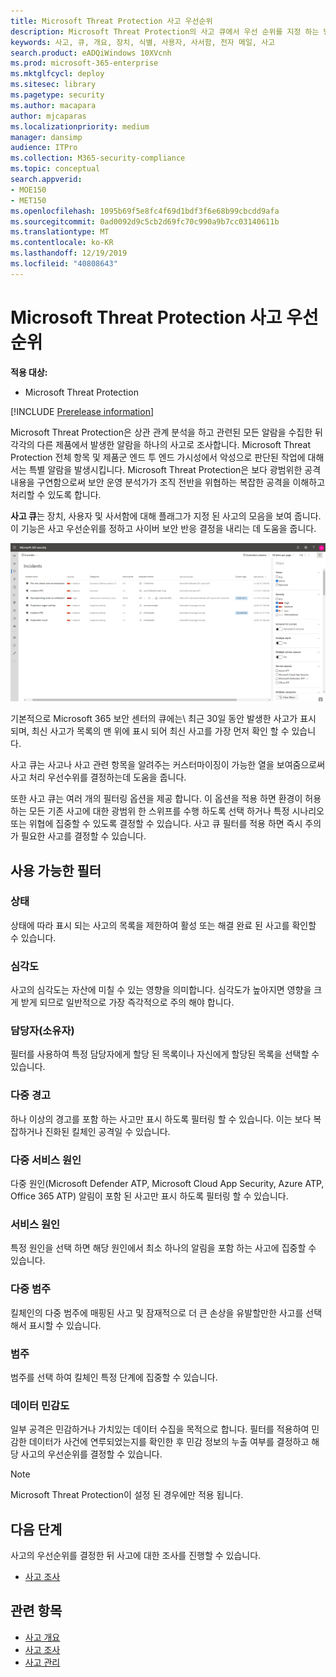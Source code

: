 ```yaml
---
title: Microsoft Threat Protection 사고 우선순위
description: Microsoft Threat Protection의 사고 큐에서 우선 순위를 지정 하는 방법을 알아봅니다.
keywords: 사고, 큐, 개요, 장치, 식별, 사용자, 사서함, 전자 메일, 사고
search.product: eADQiWindows 10XVcnh
ms.prod: microsoft-365-enterprise
ms.mktglfcycl: deploy
ms.sitesec: library
ms.pagetype: security
ms.author: macapara
author: mjcaparas
ms.localizationpriority: medium
manager: dansimp
audience: ITPro
ms.collection: M365-security-compliance
ms.topic: conceptual
search.appverid:
- MOE150
- MET150
ms.openlocfilehash: 1095b69f5e8fc4f69d1bdf3f6e68b99cbcdd9afa
ms.sourcegitcommit: 0ad0092d9c5cb2d69fc70c990a9b7cc03140611b
ms.translationtype: MT
ms.contentlocale: ko-KR
ms.lasthandoff: 12/19/2019
ms.locfileid: "40808643"
---
```

# <a name="prioritize-incidents-in-microsoft-threat-protection"></a>Microsoft Threat Protection 사고 우선순위

**적용 대상:**
- Microsoft Threat Protection 

[!INCLUDE [Prerelease information](../includes/prerelease.md)]

Microsoft Threat Protection은 상관 관계 분석을 하고 관련된 모든 알람을 수집한 뒤 각각의 다른 제품에서 발생한 알람을 하나의 사고로 조사합니다.  Microsoft Threat Protection 전체 항목 및 제품군 엔드 투 엔드 가시성에서 악성으로 판단된 작업에 대해서는 특별 알람을 발생시킵니다.  Microsoft Threat Protection은 보다 광범위한 공격내용을 구연함으로써 보안 운영 분석가가 조직 전반을 위협하는 복잡한 공격을 이해하고 처리할 수 있도록 합니다. 


**사고 큐**는 장치, 사용자 및 사서함에 대해 플래그가 지정 된 사고의 모음을 보여 줍니다. 이 기능은 사고 우선순위를 정하고 사이버 보안 반응 결정을 내리는 데 도움을 줍니다.


![사고 큐의 이미지](../images/incidents-queue.png) 

기본적으로 Microsoft 365 보안 센터의 큐에는\ 최근 30일 동안 발생한 사고가 표시 되며, 최신 사고가 목록의 맨 위에 표시 되어 최신 사고를 가장 먼저 확인 할 수 있습니다. 

사고 큐는 사고나 사고 관련 항목을 알려주는 커스터마이징이 가능한 열을 보여줌으로써 사고 처리 우선수위를 결정하는데 도움을 줍니다. 

또한 사고 큐는 여러 개의 필터링 옵션을 제공 합니다. 이 옵션을 적용 하면 환경이 허용하는 모든 기존 사고에 대한 광범위 한 스위프를 수행 하도록 선택 하거나 특정 시나리오 또는 위협에 집중할 수 있도록 결정할 수 있습니다. 사고 큐 필터를 적용 하면 즉시 주의가 필요한 사고를 결정할 수 있습니다. 

## <a name="available-filters"></a>사용 가능한 필터

### <a name="status"></a>상태
상태에 따라 표시 되는 사고의 목록을 제한하여 활성 또는 해결 완료 된 사고를 확인할 수 있습니다.

### <a name="severity"></a>심각도
사고의 심각도는 자산에 미칠 수 있는 영향을 의미합니다.  심각도가 높아지면 영향을 크게 받게 되므로 일반적으로 가장 즉각적으로 주의 해야 합니다. 

### <a name="assigned-to-owner"></a>담당자(소유자)
필터를 사용하여 특정 담당자에게 할당 된 목록이나 자신에게 할당된 목록을 선택할 수 있습니다. 

### <a name="multiple-alerts"></a>다중 경고  
하나 이상의 경고를 포함 하는 사고만 표시 하도록 필터링 할 수 있습니다.  이는 보다 복잡하거나 진화된 킬체인 공격일 수 있습니다.  


### <a name="multiple-service-sources"></a>다중 서비스 원인 
다중 원인(Microsoft Defender ATP, Microsoft Cloud App Security, Azure ATP, Office 365 ATP) 알림이 포함 된 사고만 표시 하도록 필터링 할 수 있습니다. 
### <a name="service-sources"></a>서비스 원인
특정 원인을 선택 하면 해당 원인에서 최소 하나의 알림을 포함 하는 사고에 집중할 수 있습니다. 

### <a name="multiple-categories"></a>다중 범주 
킬체인의 다중 범주에 매핑된 사고 및 잠재적으로 더 큰 손상을 유발할만한 사고를 선택해서 표시할 수 있습니다. 

### <a name="categories"></a>범주
범주를 선택 하여 킬체인 특정 단계에 집중할 수 있습니다. 

### <a name="data-sensitivity"></a>데이터 민감도
일부 공격은 민감하거나 가치있는 데이터 수집을 목적으로 합니다.  필터를 적용하여 민감한 데이터가 사건에 연루되었는지를 확인한 후 민감 정보의 누출 여부를 결정하고 해당 사고의 우선순위를 결정할 수 있습니다.  

>[!NOTE]
>Microsoft Threat Protection이 설정 된 경우에만 적용 됩니다.


## <a name="next-steps"></a>다음 단계
사고의 우선순위를 결정한 뒤 사고에 대한 조사를 진행할 수 있습니다. 
- [사고 조사](investigate-incidents.md)


## <a name="related-topics"></a>관련 항목
- [사고 개요](incidents-overview.md)
- [사고 조사](investigate-incidents.md)
- [사고 관리](manage-incidents.md)